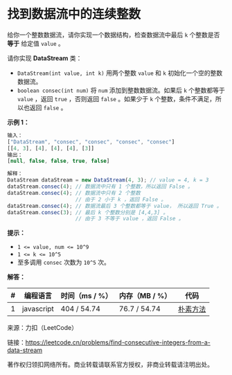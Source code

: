# 找到数据流中的连续整数

给你一个整数数据流，请你实现一个数据结构，检查数据流中最后 `k` 个整数是否 **等于** 给定值 `value` 。

请你实现 **DataStream** 类：

- `DataStream(int value, int k)` 用两个整数 `value` 和 `k` 初始化一个空的整数数据流。
- `boolean consec(int num)` 将 `num` 添加到整数数据流。如果后 `k` 个整数都等于 `value` ，返回 `true` ，否则返回 `false` 。如果少于 `k` 个整数，条件不满足，所以也返回 `false` 。

**示例 1：**

``` javascript
输入：
["DataStream", "consec", "consec", "consec", "consec"]
[[4, 3], [4], [4], [4], [3]]
输出：
[null, false, false, true, false]

解释：
DataStream dataStream = new DataStream(4, 3); // value = 4, k = 3 
dataStream.consec(4); // 数据流中只有 1 个整数，所以返回 False 。
dataStream.consec(4); // 数据流中只有 2 个整数
                      // 由于 2 小于 k ，返回 False 。
dataStream.consec(4); // 数据流最后 3 个整数都等于 value， 所以返回 True 。
dataStream.consec(3); // 最后 k 个整数分别是 [4,4,3] 。
                      // 由于 3 不等于 value ，返回 False 。
```

**提示：**

- `1 <= value, num <= 10^9`
- `1 <= k <= 10^5`
- 至多调用 `consec` 次数为 `10^5` 次。

**解答：**

**#**|**编程语言**|**时间（ms / %）**|**内存（MB / %）**|**代码**
--|--|--|--|--
1|javascript|404 / 54.74|76.7 / 54.74|[朴素方法](./javascript/ac_v1.js)

来源：力扣（LeetCode）

链接：https://leetcode.cn/problems/find-consecutive-integers-from-a-data-stream

著作权归领扣网络所有。商业转载请联系官方授权，非商业转载请注明出处。
